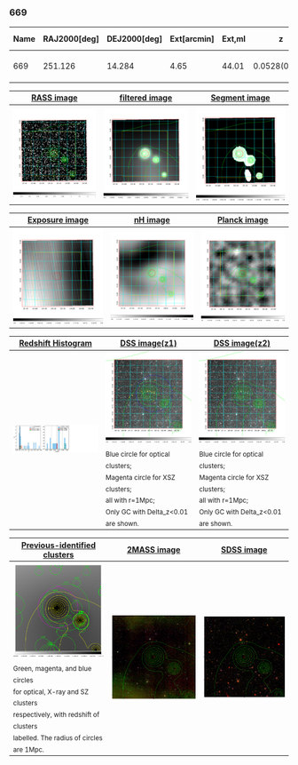 <div STYLE="page-break-after: always;"></div>

### 669

|Name|RAJ2000[deg]|DEJ2000[deg] |Ext[arcmin]| Ext,ml | z | z_src| C|GC(XSZ,Delta_z<0.01)| GC(OPT,Delta_z<0.01)|GC| R_sig[arcmin] | R500[arcmin] | R500[Mpc]| CRsig[c/s] | CR500[c/s] |L500[1E44 erg/s]|F500[1E-12 erg/s/cm^2]| M500[1E14 Msun]|Tx[keV]|Cnt_sig|Beta|Rc[arcmin]|Comment|Alias|
|---|---|---|---|---|---|------|---|--------|---------|----------|---|---|---|---|---|---|---|---|---|---|---|---|---|---|
|669| 251.126| 14.284| 4.65| 44.01| 0.0528(0.007)| z1, z_opt| S| -| W| F20, N, W| 30.700| 12.706| 0.784| 0.371(0.096)| 0.338(0.088)| 0.391(0.185)| 5.905(2.792)| 1.44(0.35)| 2.73(0.41)| 418.7| 0.508(-0.006+0.013)| 8.057(-0.609+0.508)| -| t239|

|[RASS image](../image/669/669_img.pdf)|[filtered image](../image/669/669_fil.pdf)|[Segment image](../image/669/669_seg.pdf)|
|-------------------|--------------------|-------------------|
| <img src="../image/669/669_img.png" width="300">  | <img src="../image/669/669_fil.png" width="300">   | <img src="../image/669/669_seg.png" width="300">  |

|[Exposure image](../image/669/669_mex.pdf)| [nH image](../image/669/669_nh.pdf)| [Planck image](../image/669/669_p.pdf)|
|-------------------|--------------------|-------------------|
|<img src="../image/669/669_mex.png" width="300">   | <img src="../image/669/669_nh.png" width="300">    | <img src="../image/669/669_p.png" width="300"> |

|[Redshift Histogram](../image/669/669_zg.pdf) | [DSS image(z1)](../image/669/669_dss_z1.pdf)      |  [DSS image(z2)](../image/669/669_dss_z2.pdf)    |
|-------------------|--------------------|-------------------|
|<img src="../image/669/669_zg.png" width="300"> |<img src="../image/669/669_dss_z1.png" width="300"> <sub><br>Blue circle for optical clusters; <br>Magenta circle for XSZ clusters; <br>all with r=1Mpc; <br>Only GC with Delta_z<0.01 are shown. </sub>| <img src="../image/669/669_dss_z2.png" width="300"><sub><br>Blue circle for optical clusters; <br>Magenta circle for XSZ clusters; <br>all with r=1Mpc; <br>Only GC with Delta_z<0.01 are shown. </sub> |

|[Previous-identified clusters](../image/669/669_gc.pdf) | [2MASS image](../image/669/669_2mass.pdf)      |[SDSS image](../image/669/669_sdss.pdf)   |
|-------------------|-------------------|-------------------|
|<img src=../image/669/669_gc.png width="300"> <br><sub>Green, magenta, and blue circles <br>for optical, X-ray and SZ clusters <br>respectively, with redshift of clusters <br>labelled. The radius of circles <br>are 1Mpc.</sub>|<img src="../image/669/669_2mass.png" width="300">  | <img src="../image/669/669_sdss.png" width="300">  |




